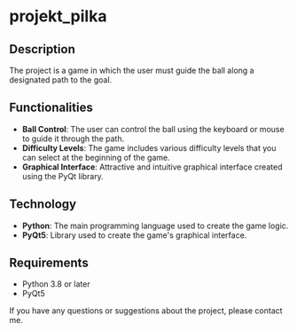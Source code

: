 # projekt_pilka
## Description
The project is a game in which the user must guide the ball along a designated path to the goal.

## Functionalities
- **Ball Control**: The user can control the ball using the keyboard or mouse to guide it through the path.
- **Difficulty Levels**: The game includes various difficulty levels that you can select at the beginning of the game.
- **Graphical Interface**: Attractive and intuitive graphical interface created using the PyQt library.

## Technology
- **Python**: The main programming language used to create the game logic.
- **PyQt5**: Library used to create the game's graphical interface.

## Requirements
- Python 3.8 or later
- PyQt5


If you have any questions or suggestions about the project, please contact me.
